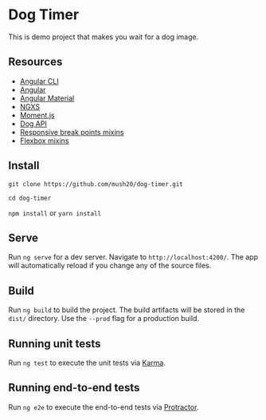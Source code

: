 # Dog Timer

This is demo project that makes you wait for a dog image.

## Resources
- [Angular CLI](https://github.com/angular/angular-cli)
- [Angular](https://angular.io/)
- [Angular Material](https://material.angular.io/)
- [NGXS](https://ngxs.gitbook.io/ngxs/)
- [Moment.js](https://momentjs.com/)
- [Dog API](https://dog.ceo/dog-api)
- [Responsive break points mixins](https://medium.com/developing-with-sass/creating-a-dead-simple-sass-mixin-to-handle-responsive-breakpoints-889927b37740)
- [Flexbox mixins](https://gist.github.com/richardtorres314/26b18e12958ba418bb37993fdcbfc1bd)

## Install

`git clone https://github.com/mush20/dog-timer.git`

`cd dog-timer`

`npm install` or `yarn install`

## Serve

Run `ng serve` for a dev server. Navigate to `http://localhost:4200/`. The app will automatically reload if you change any of the source files.

## Build

Run `ng build` to build the project. The build artifacts will be stored in the `dist/` directory. Use the `--prod` flag for a production build.

## Running unit tests

Run `ng test` to execute the unit tests via [Karma](https://karma-runner.github.io).

## Running end-to-end tests

Run `ng e2e` to execute the end-to-end tests via [Protractor](http://www.protractortest.org/).

